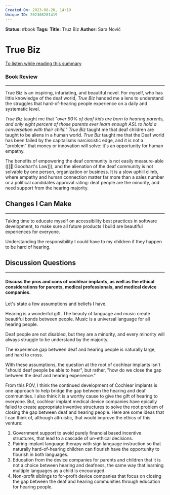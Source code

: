 ```yaml
---
Created On: 2023-08-20, 14:19
Unique ID: 202308201419
---
```

**Status:** #book
**Tags:** 
**Title:** Truz Biz
**Author:** Sara Nović


# True Biz
[To listen while reading this summary](https://open.spotify.com/track/1N1sIL1wjmCvW68KopdyC6?si=8055f4e618f54519)

### Book Review
---
True Biz is an inspiring, infuriating, and beautiful novel. For myself, who has little knowledge of the deaf world, *True Biz* handed me a lens to understand the struggles that hard-of-hearing people experience on a daily and systematic level. 

*True Biz* taught me that *"over 90% of deaf kids are born to hearing parents, and only eight percent of those parents ever learn enough ASL to hold a conversation with their child."* *True Biz* taught me that deaf children are taught to be aliens in a human world. *True Biz* taught me that the Deaf world has been failed by the capitalisms narcissistic edge, and it is not a "problem" that money or innovation will solve: it's an opportunity for human empathy. 

The benefits of empowering the deaf community is not easily measure-able ([[📐 Goodhart's Law]]), and the alienation of the deaf community is not solvable by one person, organization or business. It is a slow uphill climb, where empathy and human connection matter far more than a sales number or a political candidates approval rating: deaf people are the minority, and need support from the hearing majority. 


## Changes I Can Make
---
Taking time to educate myself on accessibility best practices in software development, to make sure all future products I build are beautiful experiences for everyone. 

Understanding the responsibility I could have to my children if they happen to be hard of hearing. 

## Discussion Questions
---
#### Discuss the pros and cons of cochlear implants, as well as the ethical considerations for parents, medical professionals, and medical device companies. 

Let's state a few assumptions and beliefs I have. 

Hearing is a wonderful gift. The beauty of language and music create beautiful bonds between people. Music is a universal language for all hearing people. 

Deaf people are not disabled, but they are a minority, and every minority will always struggle to be understand by the majority.

The experience gap between deaf and hearing people is naturally large, and hard to cross. 

With these assumptions, the question at the root of cochlear implants isn't "should deaf people be able to hear", but rather, "how do we close the gap between the deaf and hearing experience."


From this POV, I think the continued development of Cochlear implants is one approach to help bridge the gap between the hearing and deaf communities. I also think it is a worthy cause to give the gift of hearing to everyone. But, cochlear implant medical device companies have epically failed to create appropriate inventive structures to solve the root problem of closing the gap between deaf and hearing people. Here are some ideas that I can think of, although altruistic, that would improve the ethics of this venture:

1. Government support to avoid purely financial based incentive structures, that lead to a cascade of un-ethical decisions.
2. Pairing implant language therapy with sign language instruction so that naturally hard-of-hearing children can flourish have the opportunity to flourish in both languages. 
3. Education from the device companies for parents and children that it is not a choice between hearing and deafness, the same way that learning multiple languages as a child is encouraged.
4. Non-profit siblings to for-profit device companies that focus on closing the gap between the deaf and hearing communities through education for hearing people.




